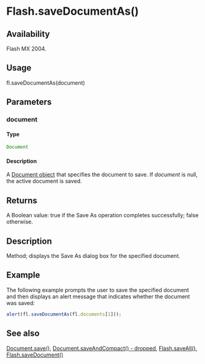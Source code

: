 # Flash.saveDocumentAs()

## Availability

Flash MX 2004.

## Usage

fl.saveDocumentAs(document)

## Parameters

### **document**

#### Type

```typescript
Document
```

#### Description

A [Document object](../Document_object/Document_summary.md) that specifies the document to save. If *document* is null, the active document is saved.

## Returns

A Boolean value: true if the Save As operation completes successfully; false otherwise.

## Description

Method; displays the Save As dialog box for the specified document.

## Example

The following example prompts the user to save the specified document and then displays an alert message that indicates whether the document was saved:

```javascript
alert(fl.saveDocumentAs(fl.documents[1]));
```

## See also

[Document.save()](../Document_object/Document370.md), [Document.saveAndCompact() - dropped](../Document_object/Document380.md), [Flash.saveAll()](../Flash_object/Flash63.md), [Flash.saveDocument()](../Flash_object/Flash64.md)
